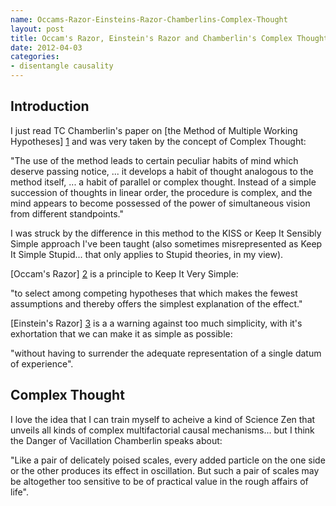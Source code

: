 ```yaml
---
name: Occams-Razor-Einsteins-Razor-Chamberlins-Complex-Thought
layout: post
title: Occam's Razor, Einstein's Razor and Chamberlin's Complex Thought
date: 2012-04-03
categories:
- disentangle causality
---
```


Introduction
------------
I just read TC Chamberlin's paper on [the Method of Multiple Working Hypotheses] [1] and was very taken by the concept of Complex Thought:

"The use of the method leads to certain peculiar habits of mind which deserve passing notice, ... it develops a habit of thought analogous to the method itself, ... a habit of parallel or complex thought. 
Instead of a simple succession of thoughts in linear order, the procedure is complex, and the mind appears to become possessed of the power of simultaneous vision from different standpoints."

I was struck by the difference in this method to the KISS or Keep It Sensibly Simple approach I've been taught (also sometimes misrepresented as Keep It Simple Stupid... that only applies to Stupid theories, in my view).

[Occam's Razor] [2] is a principle to Keep It Very Simple: 

"to select among competing hypotheses that which makes the fewest assumptions and thereby offers the simplest explanation of the effect."

[Einstein's Razor] [3] is a  a warning against too much simplicity, with it's exhortation that we can make it as simple as possible: 

"without having to surrender the adequate representation of a single datum of experience".

Complex Thought
---------------
I love the idea that I can train myself to acheive a kind of Science Zen that unveils all kinds of complex multifactorial causal mechanisms... but I think the Danger of Vacillation Chamberlin speaks about:

"Like a pair of delicately poised scales, every added particle on the one side or the other produces its effect in oscillation. But such a pair of scales may be altogether too sensitive to be of practical value in the rough affairs of life".


[1]: http://www.ipicyt.edu.mx/storage-sipicyt/materialposgrado/Chamberlin_Science_1965_The_method_of_multiple_working_hypotheses1.pdf "TC Chamberlin 1890"
[2]: http://en.wikipedia.org/wiki/Occam%27s_razor "Occam's Razor"
[3]: http://en.wikiquote.org/wiki/Albert_Einstein "Einstein's Razor"
